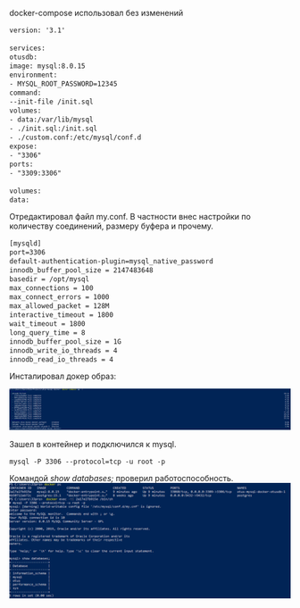 ﻿docker-compose использовал без изменений

```
version: '3.1'

services:
otusdb:
image: mysql:8.0.15
environment:
- MYSQL_ROOT_PASSWORD=12345
command:
--init-file /init.sql
volumes:
- data:/var/lib/mysql
- ./init.sql:/init.sql
- ./custom.conf:/etc/mysql/conf.d
expose:
- "3306"
ports:
- "3309:3306"

volumes:
data:
```

Отредактировал файл my.conf. В частности внес настройки по количеству соединений, размеру буфера и прочему.

```
[mysqld]
port=3306
default-authentication-plugin=mysql_native_password
innodb_buffer_pool_size = 2147483648
basedir = /opt/mysql
max_connections = 100
max_connect_errors = 1000
max_allowed_packet = 128M
interactive_timeout = 1800
wait_timeout = 1800
long_query_time = 8
innodb_buffer_pool_size = 1G
innodb_write_io_threads = 4
innodb_read_io_threads = 4
```

Инсталировал докер образ:

![](../Files/mysql_start_1.png)

Зашел в контейнер и подключился к mysql.
```
mysql -P 3306 --protocol=tcp -u root -p
```

Командой *show databases;* проверил работоспособность.
![](../Files/mysql_start_2.png)


